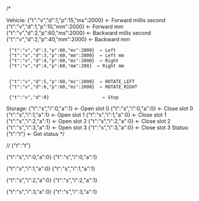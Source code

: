 /*

   Vehicle:
     {"t":"v","d":1,"p":15,"ms":2000}  ← Forward millis second
     {"t":"v","d":1,"p":10,"mm":2000}  ← Forward mm
     {"t":"v","d":2,"p":60,"ms":2000}  ← Backward  millis second
     {"t":"v","d":2,"p":40,"mm":2000}  ← Backward mm

     {"t":"v","d":3,"p":60,"ms":2000}  ← Left 
     {"t":"v","d":3,"p":60,"mm":2000}  ← Left mm
     {"t":"v","d":4,"p":60,"ms":2000}  ← Right 
     {"t":"v","d":4,"p":60,"mm":200}  ← Right mm


     {"t":"v","d":5,"p":60,"ms":2000}  ← ROTATE_LEFT  
     {"t":"v","d":6,"p":60,"ms":2000}  ← ROTATE_RIGHT

     {"t":"v","d":0}                    ← Stop
   Storage:
     {"t":"s","i":0,"a":1}              ← Open slot 0
     {"t":"s","i":0,"a":0}              ← Close slot 0
      {"t":"s","i":1,"a":1}              ← Open slot 1
      {"t":"s","i":1,"a":0}              ← Close slot 1
      {"t":"s","i":2,"a":1}              ← Open slot 2
      {"t":"s","i":2,"a":0}              ← Close slot 2
      {"t":"s","i":3,"a":1}              ← Open slot 3
      {"t":"s","i":3,"a":0}              ← Close slot 3
   Status:
     {"t":"t"}                           ← Get status
*/ 

// {"t":"t"}

{"t":"s","i":0,"a":0}
{"t":"s","i":0,"a":1}

{"t":"s","i":1,"a":0}
{"t":"s","i":1,"a":1}

{"t":"s","i":2,"a":0}
{"t":"s","i":2,"a":1}

{"t":"s","i":3,"a":0}
{"t":"s","i":3,"a":1}